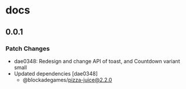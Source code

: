 # docs

## 0.0.1

### Patch Changes

- dae0348: Redesign and change API of toast, and Countdown variant small
- Updated dependencies [dae0348]
  - @blockadegames/pizza-juice@2.2.0
